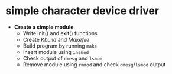 # simple character device driver

- **Create a simple module**
  - Write init() and exit() functions
  - Create *Kbuild* and *Makefile*
  - Build program by running `make`
  - Insert module using `insmod`
  - Check output of `dmesg` and `lsmod`
  - Remove module using `rmmod` and check `dmesg`/`lsmod` output
